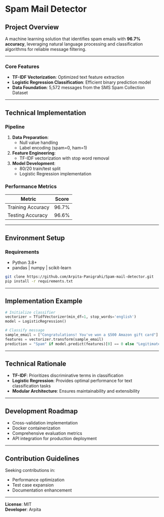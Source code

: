 # Spam Mail Detector

## Project Overview
A machine learning solution that identifies spam emails with **96.7% accuracy**, leveraging natural language processing and classification algorithms for reliable message filtering.

---

### Core Features
- **TF-IDF Vectorization**: Optimized text feature extraction
- **Logistic Regression Classification**: Efficient binary prediction model
- **Data Foundation**: 5,572 messages from the SMS Spam Collection Dataset

---

## Technical Implementation

### Pipeline
1. **Data Preparation**:
   - Null value handling
   - Label encoding (spam=0, ham=1)
2. **Feature Engineering**:
   - TF-IDF vectorization with stop word removal
3. **Model Development**:
   - 80/20 train/test split
   - Logistic Regression implementation

### Performance Metrics
| Metric | Score |
|--------|-------|
| Training Accuracy | 96.7% |
| Testing Accuracy | 96.6% |

---

## Environment Setup

### Requirements
- Python 3.8+
- pandas | numpy | scikit-learn

```bash
git clone https://github.com/Arpita-Panigrahi/Spam-mail-detector.git
pip install -r requirements.txt
```

---

## Implementation Example

```python
# Initialize classifier
vectorizer = TfidfVectorizer(min_df=1, stop_words='english')
model = LogisticRegression()

# Classify message
sample_email = ["Congratulations! You've won a $500 Amazon gift card"]
features = vectorizer.transform(sample_email)
prediction = "Spam" if model.predict(features)[0] == 0 else "Legitimate"
```

---

## Technical Rationale

- **TF-IDF**: Prioritizes discriminative terms in classification
- **Logistic Regression**: Provides optimal performance for text classification tasks
- **Modular Architecture**: Ensures maintainability and extensibility

---

## Development Roadmap

- Cross-validation implementation
- Docker containerization
- Comprehensive evaluation metrics
- API integration for production deployment

---

## Contribution Guidelines

Seeking contributions in:
- Performance optimization
- Test case expansion
- Documentation enhancement

---

**License**: MIT  
**Developer**: Arpita  
